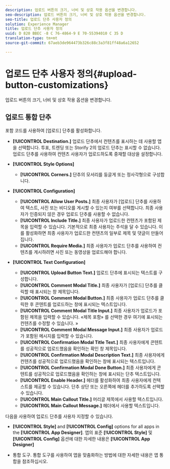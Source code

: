 ```yaml
---
description: 업로드 버튼의 크기, 너비 및 상호 작용 옵션을 변경합니다.
seo-description: 업로드 버튼의 크기, 너비 및 상호 작용 옵션을 변경합니다.
seo-title: 업로드 단추 사용자 정의
solution: Experience Manager
title: 업로드 단추 사용자 정의
uuid: D 820 BBEC -8 C 76-4864-9 E 70-55394010 C 35 D
translation-type: tm+mt
source-git-commit: 67aeb3de964473b326c88c3a3f81ff48a6a12652

---
```



# 업로드 단추 사용자 정의{#upload-button-customizations}

업로드 버튼의 크기, 너비 및 상호 작용 옵션을 변경합니다.

## 업로드 통합 단추

포함 코드를 사용하여 [업로드] 단추를 활성화합니다.

* **[!UICONTROL Destination.]** 업로드 단추에서 컨텐츠를 표시하는 데 사용할 앱을 선택합니다. 투표, 트렌딩 또는 Storify 2의 업로드 단추는 표시할 수 없습니다. 업로드 단추를 사용하여 컨텐츠 사용자가 업로드하도록 중재할 대상을 설정합니다.
* **[!UICONTROL Style Options]**

   * **[!UICONTROL Corners.]** 단추의 모서리를 둥글게 또는 정사각형으로 구성합니다.

* **[!UICONTROL Configuration]**

   * **[!UICONTROL Allow User Posts.]** 최종 사용자가 [업로드] 단추를 사용하여 텍스트, 사진 또는 비디오를 게시할 수 있는지 여부를 선택합니다. 최종 사용자가 인증되지 않은 경우 업로드 단추를 사용할 수 없습니다.
   * **[!UICONTROL Include Title.]** 최종 사용자가 업로드한 컨텐츠가 포함된 제목을 입력할 수 있습니다. 기본적으로 최종 사용자는 주석을 달 수 있습니다. 이를 활성화하면 최종 사용자가 업로드한 컨텐츠의 일부로 제목 및 댓글이 만들어집니다.
   * **[!UICONTROL Require Media.]** 최종 사용자가 업로드 단추를 사용하여 컨텐츠를 게시하려면 사진 또는 동영상을 업로드해야 합니다.

* **[!UICONTROL Text Configuration]**

   * **[!UICONTROL Upload Button Text.]** 업로드 단추에 표시되는 텍스트를 구성합니다.
   * **[!UICONTROL Comment Modal Title.]** 최종 사용자가 [업로드] 단추를 클릭할 때 표시되는 창 제목입니다.
   * **[!UICONTROL Comment Modal Button.]** 최종 사용자가 업로드 단추를 클릭한 후 콘텐트를 업로드하는 창에 표시되는 텍스트입니다.
   * **[!UICONTROL Comment Modal Title Input.]** 최종 사용자가 업로드가 포함된 제목을 입력할 수 있습니다. «제목 포함» 를 선택한 경우 여기에 표시되는 컨텐츠를 수정할 수 있습니다. »
   * **[!UICONTROL Comment Modal Message Input.]** 최종 사용자가 업로드가 포함된 메시지를 입력할 수 있습니다.
   * **[!UICONTROL Confirmation Modal Title Text.]** 최종 사용자에게 콘텐트를 성공적으로 업로드했음을 확인하는 확인 창 제목입니다.
   * **[!UICONTROL Confirmation Modal Description Text.]** 최종 사용자에게 컨텐츠를 성공적으로 업로드했음을 확인하는 창에 표시되는 텍스트입니다.
   * **[!UICONTROL Confirmation Modal Done Button.]** 최종 사용자에게 콘텐트를 성공적으로 업로드했음을 확인하는 창에 표시되는 단추 텍스트입니다.
   * **[!UICONTROL Enable Header.]** 헤더를 활성화하여 최종 사용자에게 컨텍스트를 제공할 수 있습니다. 단추 상단 또는 오른쪽에 헤더를 추가하도록 선택할 수 있습니다.
   * **[!UICONTROL Main Callout Title.]** 머리글 제목에서 사용할 텍스트입니다.
   * **[!UICONTROL Main Callout Message.]** 헤더에서 사용할 텍스트입니다.

다음을 사용하여 업로드 단추를 사용자 지정할 수 있습니다.

* **[!UICONTROL Style]** and **[!UICONTROL Config]** options for all apps in the **[!UICONTROL App Designer]**. 앱의 표준 **[!UICONTROL Style]** 및 **[!UICONTROL Config]** 옵션에 대한 자세한 내용은 **[!UICONTROL App Designer]**

* 통합 도구. 통합 도구를 사용하여 앱을 맞춤화하는 방법에 대한 자세한 내용은 앱 통합을 참조하십시오.

